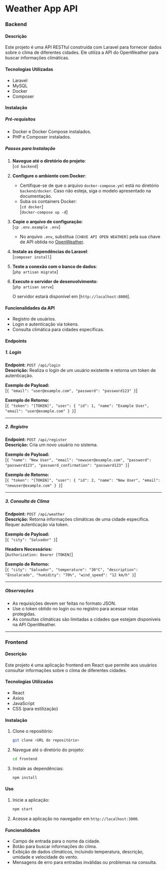 # Weather App API

### Backend
#### Descrição
Este projeto é uma API RESTful construída com Laravel para fornecer dados sobre o clima de diferentes cidades. Ele utiliza a API do OpenWeather para buscar informações climáticas.

#### Tecnologias Utilizadas
- Laravel
- MySQL
- Docker
- Composer

#### Instalação

##### Pré-requisitos
- Docker e Docker Compose instalados.
- PHP e Composer instalados.

##### Passos para Instalação

1. **Navegue até o diretório do projeto**:  
   [`cd backend`]

2. **Configure o ambiente com Docker**:  
   - Certifique-se de que o arquivo `docker-compose.yml` está no diretório `backend/docker`. Caso não esteja, siga o modelo apresentado na documentação.  
   - Suba os containers Docker:  
     [`cd docker`]  
     [`docker-compose up -d`]

3. **Copie o arquivo de configuração**:  
   [`cp .env.example .env`]

   - No arquivo `.env`, substitua `[CHAVE API OPEN WEATHER]` pela sua chave de API obtida no [OpenWeather](https://home.openweathermap.org/api_keys).

4. **Instale as dependências do Laravel**:  
   [`composer install`]

5. **Teste a conexão com o banco de dados**:  
   [`php artisan migrate`]

6. **Execute o servidor de desenvolvimento**:  
   [`php artisan serve`]

   O servidor estará disponível em [`http://localhost:8000`].

#### Funcionalidades da API
- Registro de usuários.
- Login e autenticação via tokens.
- Consulta climática para cidades específicas.

#### Endpoints

##### 1. Login
**Endpoint:** `POST /api/login`  
**Descrição:** Realiza o login de um usuário existente e retorna um token de autenticação.  

**Exemplo de Payload:**  
[`{
    "email": "user@example.com",
    "password": "password123"
}`]

**Exemplo de Retorno:**  
[`{
    "token": "[TOKEN]",
    "user": {
        "id": 1,
        "name": "Example User",
        "email": "user@example.com"
    }
}`]

---

##### 2. Registro
**Endpoint:** `POST /api/register`  
**Descrição:** Cria um novo usuário no sistema.  

**Exemplo de Payload:**  
[`{
    "name": "New User",
    "email": "newuser@example.com",
    "password": "password123",
    "password_confirmation": "password123"
}`]

**Exemplo de Retorno:**  
[`{
    "token": "[TOKEN]",
    "user": {
        "id": 2,
        "name": "New User",
        "email": "newuser@example.com"
    }
}`]

---

##### 3. Consulta de Clima
**Endpoint:** `POST /api/weather`  
**Descrição:** Retorna informações climáticas de uma cidade específica. Requer autenticação via token.  

**Exemplo de Payload:**  
[`{
    "city": "Salvador"
}`]

**Headers Necessários:**  
[`Authorization: Bearer [TOKEN]`]

**Exemplo de Retorno:**  
[`{
    "city": "Salvador",
    "temperature": "30°C",
    "description": "Ensolarado",
    "humidity": "70%",
    "wind_speed": "12 km/h"
}`]

---

##### Observações
- As requisições devem ser feitas no formato JSON.
- Use o token obtido no login ou no registro para acessar rotas protegidas.  
- As consultas climáticas são limitadas a cidades que estejam disponíveis na API OpenWeather.


---



### Frontend
#### Descrição
Este projeto é uma aplicação frontend em React que permite aos usuários consultar informações sobre o clima de diferentes cidades.

#### Tecnologias Utilizadas
- React
- Axios
- JavaScript
- CSS (para estilização)

#### Instalação
1. Clone o repositório:
   ```bash
   git clone <URL do repositório>
   ```
2. Navegue até o diretório do projeto:
   ```bash
   cd frontend
   ```
3. Instale as dependências:
   ```bash
   npm install
   ```

#### Uso
1. Inicie a aplicação:
   ```bash
   npm start
   ```
2. Acesse a aplicação no navegador em `http://localhost:3000`.

#### Funcionalidades
- Campo de entrada para o nome da cidade.
- Botão para buscar informações do clima.
- Exibição de dados climáticos, incluindo temperatura, descrição, umidade e velocidade do vento.
- Mensagens de erro para entradas inválidas ou problemas na consulta.
